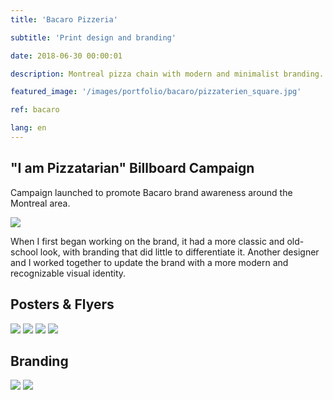 ```yaml
---
title: 'Bacaro Pizzeria'

subtitle: 'Print design and branding'

date: 2018-06-30 00:00:01

description: Montreal pizza chain with modern and minimalist branding.

featured_image: '/images/portfolio/bacaro/pizzaterien_square.jpg'

ref: bacaro

lang: en
---
```


## "I am Pizzatarian" Billboard Campaign

Campaign launched to promote Bacaro brand awareness around the Montreal area.

![](/images/portfolio/bacaro/pizzaterien.jpg)

When I first began working on the brand, it had a more classic and old-school look, with branding that did little to differentiate it. Another designer and I worked together to update the brand with a more modern and recognizable visual identity.

## Posters & Flyers

<div class="gallery" data-columns="4">
	<img src="/images/portfolio/bacaro/pizza_friday.jpg">
	<img src="/images/portfolio/bacaro/boozy_brunch.jpg">
	<img src="/images/portfolio/bacaro/wine_saq.jpg">
	<img src="/images/portfolio/bacaro/impact_combo.jpg">
</div>

## Branding

<div class="gallery" data-columns="2">
	<img src="/images/portfolio/bacaro/bacaro_business_card.jpg">
	<img src="/images/portfolio/bacaro/pizza_box.jpg">
</div>